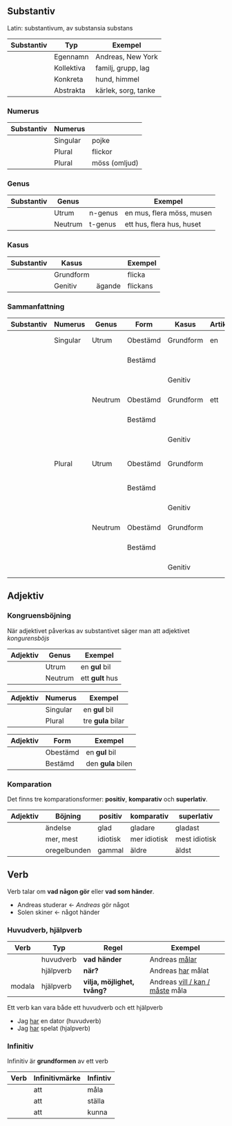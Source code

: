 ## Substantiv

Latin: substantivum, av substansia substans

|  Substantiv  | Typ        | Exempel             |
| ------------ | ---------- | ------------------- |
|              | Egennamn   | Andreas, New York   |
|              | Kollektiva | familj, grupp, lag  |
|              | Konkreta   | hund, himmel        |
|              | Abstrakta  | kärlek, sorg, tanke |

### Numerus 

|  Substantiv  | Numerus    |               | 
| ------------ | ---------- | ------------- |
|              | Singular   | pojke         |
|              | Plural     | flickor       |
|              | Plural     | möss (omljud) |

### Genus

|  Substantiv  | Genus      |         | Exempel                   |
| ------------ | ---------- | ------- | ------------------------- |
|              | Utrum      | n-genus | en mus, flera möss, musen |
|              | Neutrum    | t-genus | ett hus, flera hus, huset |

### Kasus

|  Substantiv  | Kasus      |         | Exempel  |
| ------------ | ---------- | ------- | ---------|
|              | Grundform  |         | flicka   |
|              | Genitiv    | ägande  | flickans |

### Sammanfattning

|  Substantiv  | Numerus   | Genus     | Form          | Kasus      | Artikel | Exempel             |
| ------------ | --------- | --------- | ------------- | ---------- | --------| ------------------- |
|              |  Singular | Utrum     | Obestämd      | Grundform  | en      | en hund, en familj  |
|              |           |           | Bestämd       |            |         | hunden, familjen    |
|              |           |           |               | Genitiv    |         | hundens, mannens    |
|              |           | Neutrum   | Obestämd      | Grundform  | ett     | ett hus, ett fartyg |
|              |           |           | Bestämd       |            |         | huset, fartyget     |
|              |           |           |               | Genitiv    |         | husets, fartygets   |
|              |  Plural   | Utrum     | Obestämd      | Grundform  |         | barn, flera flickor |
|              |           |           | Bestämd       |            |         | barnen, flickorna   |
|              |           |           |               | Genitiv    |         | barnens, flickornas |
|              |           | Neutrum   | Obestämd      | Grundform  |         | flera hus, fartyg   |
|              |           |           | Bestämd       |            |         | husen, fartygen     |
|              |           |           |               | Genitiv    |         | husens, fartygens   |

## Adjektiv

### Kongruensböjning

När adjektivet påverkas av substantivet säger man att adjektivet _kongurensböjs_

| Adjektiv  | Genus     | Exempel             |
| --------- | --------- | ------------------- |
|           | Utrum     | en **gul** bil      |
|           | Neutrum   | ett **gult** hus    |

| Adjektiv  | Numerus   | Exempel             |
| --------- | --------- | ------------------- |
|           | Singular  | en **gul** bil      |
|           | Plural    | tre **gula** bilar  |

| Adjektiv  | Form      | Exempel             |
| --------- | --------- | ------------------- |
|           | Obestämd  | en **gul** bil      |
|           | Bestämd   | den **gula** bilen  |

### Komparation

Det finns tre komparationsformer: __positiv__, __komparativ__ och __superlativ__.

| Adjektiv         | Böjning          | positiv          | komparativ            | superlativ      |
| ---------------- | ---------------- | -----------------| --------------------- | --------------- |
|                  | ändelse          | glad             | gladare               | gladast         |
|                  | mer, mest        | idiotisk         | mer idiotisk          | mest idiotisk   |
|                  | oregelbunden     | gammal           | äldre                 | äldst           |

## Verb

Verb talar om __vad någon gör__ eller __vad som händer__.

- Andreas studerar <- _Andreas_ gör något
- Solen skiner <- något händer

### Huvudverb, hjälpverb 

|  Verb  | Typ        | Regel                               | Exempel                                    |
| -------| ---------- | ----------------------------------- | ------------------------------------------ |
|        | huvudverb  | __vad händer__                      | Andreas <ins>målar</ins>                   |
|        | hjälpverb  | __när?__                            | Andreas <ins>har</ins> målat               |
| modala | hjälpverb  | __vilja, möjlighet, tvång?__        | Andreas <ins>vill / kan / måste</ins> måla |

Ett verb kan vara både ett huvudverb och ett hjälpverb

- Jag <ins>har</ins> en dator (huvudverb)
- Jag <ins>har</ins> spelat (hjalpverb)

### Infinitiv

Infinitiv är __grundformen__ av ett verb

|  Verb  | Infinitivmärke | Infintiv   |
| -------| ----------     | -----------|
|        | att            | måla       |
|        | att            | ställa     |
|        | att            | kunna      |

